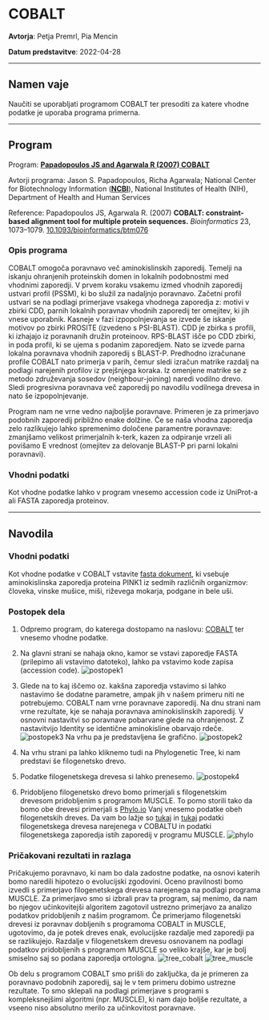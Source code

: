 # COBALT

**Avtorja**: Petja Premrl, Pia Mencin

**Datum predstavitve**: 2022-04-28 

---
## Namen vaje

Naučiti se uporabljati programom COBALT ter presoditi za katere vhodne podatke je uporaba programa primerna. 

---
## Program

Program: **[Papadopoulos JS and Agarwala R (2007) COBALT](https://www.ncbi.nlm.nih.gov/tools/cobalt/cobalt.cgi)**

Avtorji programa: Jason S. Papadopoulos, Richa Agarwala; National Center for Biotechnology Information (**[NCBI](https://www.ncbi.nlm.nih.gov/)**), National Institutes of Health (NIH), Department of Health and Human Services 

Reference: 
Papadopoulos JS, Agarwala R. (2007) **COBALT: constraint-based alignment tool for multiple protein sequences.** *Bioinformatics* 23, 1073–1079. [10.1093/bioinformatics/btm076](https://academic.oup.com/bioinformatics/article/23/9/1073/272774)

### Opis programa
COBALT omogoča poravnavo več aminokislinskih zaporedij. Temelji na iskanju ohranjenih proteinskih domen in lokalnih podobnostmi med vhodnimi zaporedji. 
V prvem koraku vsakemu izmed vhodnih zaporedij ustvari profil (PSSM), ki bo služil za nadaljnjo poravnavo. Začetni profil ustvari se na podlagi primerjave vsakega vhodnega zaporedja z: motivi v zbirki CDD, parnih lokalnih poravnav vhodnih zaporedij ter omejitev, ki jih vnese uporabnik. Kasneje v fazi izpopolnjevanja se izvede še iskanje motivov po zbirki PROSITE (izvedeno s PSI-BLAST). CDD je zbirka s profili, ki izhajajo iz poravnanih družin proteinoov. RPS-BLAST išče po CDD zbirki, in poda profil, ki se ujema s podanim zaporedjem. Nato se izvede parna lokalna poravnava vhodnih zaporedij s BLAST-P. 
Predhodno izračunane profile COBALT nato primerja v parih, čemur sledi izračun matrike razdalj na podlagi narejenih profilov iz prejšnjega koraka. Iz omenjene matrike se z metodo združevanja sosedov (neighbour-joining) naredi vodilno drevo. Sledi progresivna poravnava več zaporedij po navodilu vodilnega drevesa in nato še izpopolnjevanje.

Program nam ne vrne vedno najboljše poravnave. Primeren je za primerjavo podobnih zaporedij približno enake dolžine. Če se naša vhodna zaporedja zelo razlikujejo lahko spremenimo določene paramentre poravnave: zmanjšamo velikost primerjalnih k-terk, kazen za odpiranje vrzeli ali povišamo E vrednost (omejitev za delovanje BLAST-P pri parni lokalni poravnavi).

### Vhodni podatki

Kot vhodne podatke lahko v program vnesemo accession code iz UniProt-a ali FASTA zaporedja proteinov. 

---
## Navodila

### Vhodni podatki
Kot vhodne podatke v COBALT vstavite [fasta dokument](https://github.com/mpavsic/biokeminfo/blob/main/biokeminfo/seminar/s09-cobalt-vhod1.txt), ki vsebuje aminokislinska zaporedja proteina PINK1 iz sedmih različnih organizmov: človeka, vinske mušice, miši, riževega mokarja, podgane in bele uši.

### Postopek dela
1. Odpremo program, do katerega dostopamo na naslovu: [COBALT](https://www.ncbi.nlm.nih.gov/tools/cobalt/cobalt.cgi) ter vnesemo vhodne podatke. 

2. Na  glavni  strani  se  nahaja  okno,  kamor  se  vstavi  zaporedje  FASTA  (prilepimo  ali vstavimo datoteko), lahko pa vstavimo kode zapisa (accession code). 
![postopek1](s09-postopek1.png)
3. Glede  na  to  kaj iščemo  oz.  kakšna  zaporedja  vstavimo  si  lahko  nastavimo  še  dodatne parametre, ampak jih v našem primeru niti ne potrebujemo. COBALT nam vrne poravnave zaporedij. Na dnu strani nam vrne rezultate, kje se nahaja poravnava aminokislinskih zaporedij. V osnovni nastavitvi so poravnave pobarvane glede na ohranjenost. Z nastavitvijo Identity se identične aminokisline obarvajo rdeče. 
![postopek3](s09-postopek3.png)
Na vrhu pa je predstavljena še grafično.
![postopek2](s09-postopek2.png)

5. Na   vrhu strani   pa   lahko   kliknemo   tudi   na Phylogenetic Tree, ki nam predstavi še filogenetsko drevo. 

6. Podatke filogenetskega drevesa si lahko prenesemo.
![postopek4](s09-postopek4.png)
7. Pridobljeno filogenetsko drevo bomo primerjali s filogenetskim drevesom pridobljenim s programom MUSCLE. To pomo storili tako da bomo obe drevesi primerjali  s [Phylo.io](https://phylo.io/) Vanj vnesemo podatke obeh filogenetskih dreves. Da vam bo lažje so [tukaj](https://github.com/mpavsic/biokeminfo/blob/main/biokeminfo/seminar/s09-cobalt-tree.nwk) in [tukaj](https://github.com/mpavsic/biokeminfo/blob/main/biokeminfo/seminar/s09-muscle-tree.nwk) podatki filogenetskega drevesa narejenega v COBALTU in  podatki filogenetskega zaporedja istih zaporedij  v programu MUSCLE.
![phylo](s09-phylo.png)

### Pričakovani rezultati in razlaga
Pričakujemo poravnavo, ki nam bo dala zadostne podatke, na osnovi katerih bomo naredili hipotezo o evolucijski zgodovini. Oceno pravilnosti bomo izvedli s primerjavo filogenetskega drevesa narejenega na podlagi programa MUSCLE. Za primerjavo smo si izbrali prav ta program, saj menimo, da nam bo njegov učinkovitejši algoritem zagotovil ustrezno primerjavo za analizo podatkov pridobljenih z našim programom. 
Če primerjamo filogenetski drevesi iz poravnav dobljenih s programoma COBALT in MUSCLE, ugotovimo, da je potek dreves enak, evolucijske razdalje med zaporedji pa se razlikujejo. Razdalje v filogenetskem drevesu osnovanem na podlagi podatkov pridobljenih s programom MUSCLE so veliko krajše, kar je bolj smiselno saj so podana zaporedja ortologna. 
![tree_cobalt](s09-cobalt-tree.png)
![tree_muscle](s09-muscle-tree.png)

Ob delu s programom COBALT smo prišli do zaključka, da je primeren za poravnavo podobnih zaporedij, saj le v tem primeru dobimo ustrezne rezultate. To smo sklepali na podlagi primerjave s programi s kompleksnejšimi algoritmi (npr. MUSCLE), ki nam dajo boljše rezultate, a vseeno niso absolutno merilo za učinkovitost poravnave.